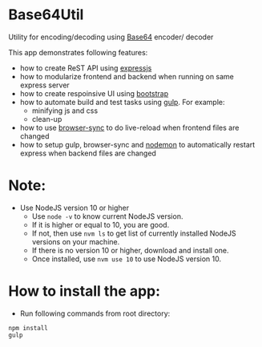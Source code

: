 # Base64Util
Utility for encoding/decoding using [Base64](https://en.wikipedia.org/wiki/Base64) encoder/ decoder

This app demonstrates following features:
- how to create ReST API using [expressjs](https://expressjs.com/)
- how to modularize frontend and backend when running on same express server
- how to create respoinsive UI using [bootstrap](https://getbootstrap.com/)
- how to automate build and test tasks using [gulp](https://gulpjs.com/). For example:
    - minifying js and css
    - clean-up
- how to use [browser-sync](https://www.browsersync.io/) to do live-reload when frontend files are changed
- how to setup gulp, browser-sync and [nodemon](https://www.npmjs.com/package/nodemon) to automatically restart express when backend files are changed


# Note:
- Use NodeJS version 10 or higher
  - Use ```node -v``` to know current NodeJS version.
  - If it is higher or equal to 10, you are good.
  - If not, then use ```nvm ls``` to get list of currently installed NodeJS versions on your machine.
  - If there is no version 10 or higher, download and install one.
  - Once installed, use ```nvm use 10``` to use NodeJS version 10.

# How to install the app:
- Run following commands from root directory:
```
npm install
gulp
```
